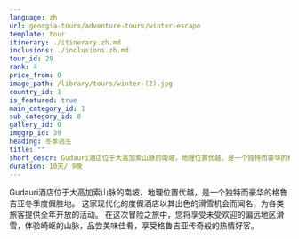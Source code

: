 ```yaml
---
language: zh
url: georgia-tours/adventure-tours/winter-escape
template: tour
itinerary: ./itinerary.zh.md
inclusions: ./inclusions.zh.md
tour_id: 29
rank: 4
price_from: 0
image_path: /library/tours/winter-(2).jpg
country_id: 1
is_featured: true
main_category_id: 1
sub_category_id: 8
gallery_id: 0
imggrp_id: 39
heading: 冬季逃生
title: ""
short_descr: Gudauri酒店位于大高加索山脉的南坡，地理位置优越，是一个独特而豪华的格鲁吉亚冬季度假胜地。
duration: 10天/ 9晚
---
```

Gudauri酒店位于大高加索山脉的南坡，地理位置优越，是一个独特而豪华的格鲁吉亚冬季度假胜地。 这家现代化的度假酒店以其出色的滑雪机会而闻名，为各类旅客提供全年开放的活动。
在这次冒险之旅中，您将享受未受欢迎的偏远地区滑雪，体验崎岖的山脉，品尝美味佳肴，享受格鲁吉亚传奇般的热情好客。